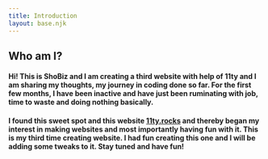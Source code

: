 ```yaml
---
title: Introduction
layout: base.njk
---
```


## Who am I?


#### Hi! This is ShoBiz and I am creating a third website with help of 11ty and I am sharing my thoughts, my journey in coding done so far. For the first few months, I have been inactive and have just been ruminating with job, time to waste and doing nothing basically.

#### I found this sweet spot and this website [11ty.rocks](https://11ty.rocks/) and thereby began my interest in making websites and most importantly having fun with it. This is my third time creating website. I had fun creating this one and I will be adding some tweaks to it. Stay tuned and have fun!